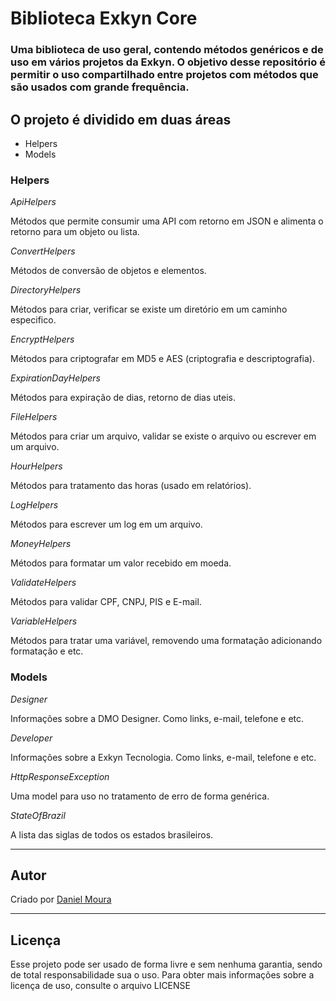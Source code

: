 <h1>Biblioteca Exkyn Core</h1>

<h3>Uma biblioteca de uso geral, contendo métodos genéricos e de uso em vários projetos da Exkyn. O objetivo desse repositório é permitir o uso compartilhado entre projetos com métodos que são usados com grande frequência.</h3>

<h2>O projeto é dividido em duas áreas</h2>

<ul>
    <li>Helpers</li>
    <li>Models</li>
</ul>

<h3>Helpers</h3>

<p><em>ApiHelpers</em></p>

<p>Métodos que permite consumir uma API com retorno em JSON e alimenta o retorno para um objeto ou lista.</p>

<p><em>ConvertHelpers</em></p>

<p>Métodos de conversão de objetos e elementos.</p>

<p><em>DirectoryHelpers</em></p>

<p>Métodos para criar, verificar se existe um diretório em um caminho especifico.</p>

<p><em>EncryptHelpers</em></p>

<p>Métodos para criptografar em MD5 e AES (criptografia e descriptografia).</p>

<p><em>ExpirationDayHelpers</em></p>

<p>Métodos para expiração de dias, retorno de dias uteis.</p>

<p><em>FileHelpers</em></p>

<p>Métodos para criar um arquivo, validar se existe o arquivo ou escrever em um arquivo.</p>

<p><em>HourHelpers</em></p>

<p>Métodos para tratamento das horas (usado em relatórios).</p>

<p><em>LogHelpers</em></p>

<p>Métodos para escrever um log em um arquivo.</p>

<p><em>MoneyHelpers</em></p>

<p>Métodos para formatar um valor recebido em moeda.</p>

<p><em>ValidateHelpers</em></p>

<p>Métodos para validar CPF, CNPJ, PIS e E-mail.</p>

<p><em>VariableHelpers</em></p>

<p>Métodos para tratar uma variável, removendo uma formatação adicionando formatação e etc.</p>

<h3>Models</h3>

<p><em>Designer</em></p>

<p>Informações sobre a DMO Designer. Como links, e-mail, telefone e etc.</p>

<p><em>Developer</em></p>

<p>Informações sobre a Exkyn Tecnologia. Como links, e-mail, telefone e etc.</p>

<p><em>HttpResponseException</em></p>

<p>Uma model para uso no tratamento de erro de forma genérica.</p>

<p><em>StateOfBrazil</em></p>

<p>A lista das siglas de todos os estados brasileiros.</p>

<hr />

<h2>Autor</h2>

<p>
    Criado por <a href="https://github.com/dmodesigner/">Daniel Moura</a>
</p>

<hr />

<h2>Licença</h2>

<p>Esse projeto pode ser usado de forma livre e sem nenhuma garantia, sendo de total responsabilidade sua o uso. Para obter mais informações sobre a licença de uso, consulte o arquivo LICENSE</p>
